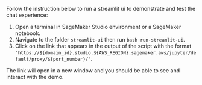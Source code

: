Follow the instruction below to run a streamlit ui to demonstrate and test the chat experience:

1. Open a terminal in SageMaker Studio environment or a SageMaker notebook.
2. Navigate to the folder `streamlit-ui` then run `bash run-streamlit-ui`.
3. Click on the link that appears in the output of the script with the format `"https://${domain_id}.studio.${AWS_REGION}.sagemaker.aws/jupyter/default/proxy/${port_number}/"`.

The link will open in a new window and you should be able to see and interact with the demo.
